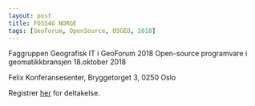 ```yaml
---
layout: post
title: FOSS4G NORGE
tags: [GeoForum, OpenSource, OSGEO, 2018]
---
```


Faggruppen Geografisk IT i GeoForum 2018
Open-source programvare i geomatikkbransjen
18.oktober 2018

Felix Konferansesenter, Bryggetorget 3, 0250 Oslo

Registrer [her](https://geoforum.pameldingssystem.no/foss4g-nor) for deltakelse.

